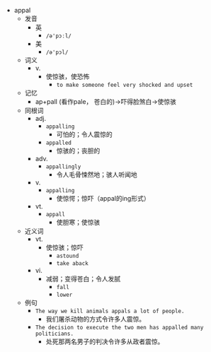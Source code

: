 - appal
  - 发音
    - 英
      - `/ə'pɔːl/`
    - 美
      - `/ə'pɔl/`
  - 词义
    - v.
      - 使惊骇，使恐怖
        - `to make someone feel very shocked and upset`
  - 记忆
    - ap+pall (看作pale， 苍白的)→吓得脸煞白→使惊骇
  - 同根词
    - adj.
      - `appalling`
        - 可怕的；令人震惊的
      - `appalled`
        - 惊骇的；丧胆的
    - adv.
      - `appallingly`
        - 令人毛骨悚然地；骇人听闻地
    - v.
      - `appalling`
        - 使惊愕；惊吓（appal的ing形式）
    - vt.
      - `appall`
        - 使胆寒；使惊骇
  - 近义词
    - vt.
      - 使惊骇；惊吓
        - `astound`
        - `take aback`
    - vi.
      - 减弱；变得苍白；令人发腻
        - `fall`
        - `lower`
  - 例句
    - `The way we kill animals appals a lot of people.`
      - 我们屠杀动物的方式令许多人震惊。
    - `The decision to execute the two men has appalled many politicians.`
      - 处死那两名男子的判决令许多从政者震惊。

